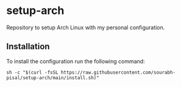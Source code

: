 # setup-arch
Repository to setup Arch Linux with my personal configuration.

## Installation
To install the configuration run the following command:

```
sh -c "$(curl -fsSL https://raw.githubusercontent.com/sourabh-pisal/setup-arch/main/install.sh)"
```
